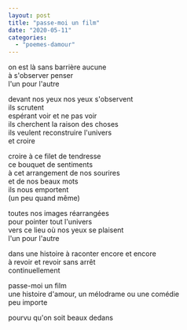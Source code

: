 ```yaml
---
layout: post
title: "passe-moi un film"
date: "2020-05-11"
categories: 
  - "poemes-damour"
---
```


on est là sans barrière aucune  
à s'observer penser  
l'un pour l'autre  

devant nos yeux nos yeux s'observent  
ils scrutent  
espérant voir et ne pas voir  
ils cherchent la raison des choses  
ils veulent reconstruire l'univers  
et croire

croire à ce filet de tendresse  
ce bouquet de sentiments  
à cet arrangement de nos sourires  
et de nos beaux mots  
ils nous emportent  
(un peu quand même)

toutes nos images réarrangées  
pour pointer tout l'univers  
vers ce lieu où nos yeux se plaisent  
l'un pour l'autre

dans une histoire à raconter encore et encore  
à revoir et revoir sans arrêt  
continuellement

passe-moi un film  
une histoire d'amour, un mélodrame ou une comédie  
peu importe

pourvu qu'on soit beaux dedans
